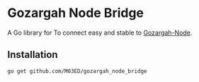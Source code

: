 # Gozargah Node Bridge

A Go library for To connect easy and stable to [Gozargah-Node](https://github.com/M03ED/marzban-node-go).

## Installation
```bash
go get github.com/M03ED/gozargah_node_bridge
```
